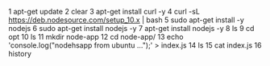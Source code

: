 1  apt-get update
2  clear
3  apt-get install curl -y
4  curl -sL https://deb.nodesource.com/setup_10.x | bash
5  sudo apt-get install -y nodejs
6  sudo apt-get install nodejs -y
7  apt-get install nodejs -y
8  ls
9  cd opt
10  ls
11  mkdir node-app
12  cd node-app/
13  echo 'console.log("nodehsapp from ubuntu ...");' > index.js
14  ls
15  cat index.js
16  history
